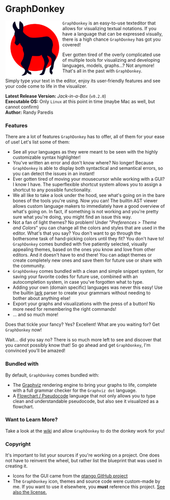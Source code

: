 # GraphDonkey

<img align="left" width="180" height="180" src="vendor/icons/graphdonkey.svg">

`GraphDonkey` is an easy-to-use texteditor that allows for visualizing textual
notations. If you have a language that can be expressed visually, there is a high
chance `GraphDonkey` has got you covered!

Ever gotten tired of the overly complicated use of multiple tools for visualizing
and developing languages, models, graphs...? Not anymore! That's all in the past
with `GraphDonkey`.

Simply type your text in the editor, enjoy its user-friendly features and see your
code come to life in the visualizer.

**Latest Release Version:** _Jack-in-a-Box_ (`v0.2.0`)<br/>
**Executable OS:** Only `Linux` at this point in time
(maybe Mac as well, but cannot confirm)<br/>
**Author:** Randy Paredis

### Features
There are a lot of features `GraphDonkey` has to offer, all of them for your
ease of use! Let's list some of them:
* See all your languages as they were meant to be seen with the highly
customizable syntax highlighter!
* You've written an error and don't know where? No longer! Because `GraphDonkey`
is able to display both syntactical and semantical errors, so you can detect the
issues in an instant!
* Ever gotten tired of moving your mousecursor while working with a GUI? I know I
have. The superflexible shortcut system allows you to assign a shortcut to
any possible functionality.
* We all like to take a look under the hood, see what's going on in the bare bones
of the tools you're using. Now you can! The builtin AST viewer allows custom
language makers to immediately have a good overview of what's going on. In fact,
if something is not working and you're pretty sure what you're doing, you might
find an issue this way.
* Not a fan of light themes? No problem! Under "_Preferences > Theme and Colors_"
you can change all the colors and styles that are used in the editor. What's that
you say? You don't want to go through the bothersome task of hand-picking colors
until they fit? You don't have to! `GraphDonkey` comes bundled with five patiently
selected, visually appealing themes, based on the ones you know and love from
other editors. And it doesn't have to end there! You can adapt themes or create
completely new ones and save them for future use or share with the community.
* `GraphDonkey` comes bundled with a clean and simple snippet system, for saving
your favorite codes for future use, combined with an autocompletion system, in
case you've forgotten what to type.
* Adding your own (domain specific) languages was never this easy! Use the builtin
[lark][lark] parser to create your grammars without needing to bother about
anything else!
* Export your graphs and visualizations with the press of a button! No more need
for remembering the right commands!
* ... and so much more!

Does that tickle your fancy? Yes? Excellent! What are you waiting for? Get
`GraphDonkey` now!

Wait... did you say no? There is so much more left to see and discover that you
cannot possibly know that! So go ahead and get `GraphDonkey`, I'm convinced you'll
be amazed!

### Bundled with
By default, `GraphDonkey` comes bundled with:
* The [Graphviz][gv] rendering engine to bring your graphs to life, complete with a
full grammar checker for the `Graphviz dot` language.
* A [Flowchart / Pseudocode](wiki/Flowcharts.md) language that not only allows you
to type clean and understandable pseudocode, but also see it visualized as a
flowchart.

### Want to Learn More?
Take a look at the [wiki](wiki/Home.md) and allow `GraphDonkey` to do the donkey
work for you!

### Copyright
It's important to list your sources if you're working on a project. One does not
have to reinvent the wheel, but rather list the blueprint that was used in
creating it.
* Icons for the GUI came from the [qtango GitHub project](
https://github.com/ppinard/qtango)
* The `GraphDonkey` icon, themes and source code were custom-made by me. If you
want to use it elsewhere, you **must** reference this project.
[See also the license.](LICENSE)


[lark]: https://github.com/lark-parser/lark
[gv]: https://www.graphviz.org/
